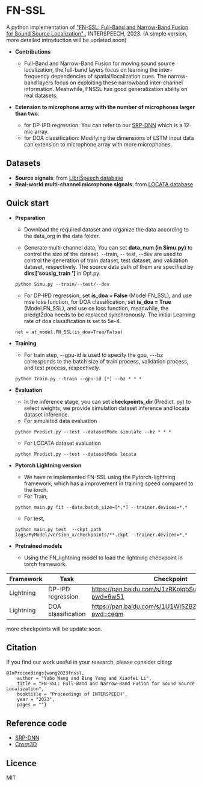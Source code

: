 # FN-SSL
A python implementation of <a href="https://arxiv.org/pdf/2305.19610.pdf" target="_blank"> "FN-SSL: Full-Band and Narrow-Band Fusion for Sound Source Localization" </a>, INTERSPEECH, 2023. (A simple version, more detailed introduction will be updated soon)

+ **Contributions** 
  - Full-Band and Narrow-Band Fusion for moving sound source localization, the full-band layers focus on learning the inter-frequency dependencies of spatial/localization cues. The narrow-band layers focus on exploiting these narrowband inter-channel information. Meanwhile, FNSSL has good generalization ability on real datasets.

+ **Extension to microphone array with the number of microphones larger than two**: 
  - for DP-IPD regression:  You can refer to our <a href="https://github.com/BingYang-20/SRP-DNN" target="_blank">SRP-DNN</a>  which is a 12-mic array.
  - for DOA classification: Modifying the dimensions of LSTM input data can extension to microphone array with more microphones.

## Datasets
+ **Source signals**: from <a href="http://www.openslr.org/12/" target="_blank">LibriSpeech database</a> 
+ **Real-world multi-channel microphone signals**: from <a href="https://www.locata.lms.tf.fau.de/datasets/" target="_blank">LOCATA database</a> 
  
## Quick start
+ **Preparation** 

    * Download the required dataset and organize the data according to the data_org in the data folder.

    * Generate multi-channel data, You can set **data_num (in Simu.py)** to control the size of the dataset. --train, -- test, --dev are used to control the generation of train dataset, test dataset, and validation dataset, respectively. The source data path of them are specified by **dirs ['sousig_train ']** in Opt.py.
    ```
    python Simu.py --train/--test/--dev
    ```
    * For DP-IPD regression, set **is_doa = False** (Model.FN_SSL), and use mse loss function, for DOA classification, set **is_doa = True** (Model.FN_SSL), and use ce loss function,  meanwhile, the predgt2doa needs to be replaced synchronously. The initial Learning rate of doa classification is set to 5e-4.
    ```
    net = at_model.FN_SSL(is_doa=True/False)
    ```
+ **Training**
    * For train step, --gpu-id is used to specify the gpu, ---bz corresponds to the batch size of train process, validation process, and test process, respectively.
    ```
    python Train.py --train --gpu-id [*] --bz * * * 
    ```
+ **Evaluation** 

    * In the inference stage, you can set **checkpoints_dir** (Predict. py) to select weights, we provide simulation dataset inference and locata dataset inference.
    * For simulated data evaluation
    ```
    python Predict.py --test --datasetMode simulate --bz * * *
    ```
    * For LOCATA dataset evaluation
    ```
    python Predict.py --test --datasetMode locata
    ```
+ **Pytorch Lightning version**

    * We have re implemented FN-SSL using the Pytorch-lightning framework, which has a improvement in training speed compared to the torch.
    * For Train,

    ```
    python main.py fit --data.batch_size=[*,*] --trainer.devices=*,*
    ```
    * For test,

    ```
    python main.py test  --ckpt_path logs/MyModel/version_x/checkpoints/**.ckpt --trainer.devices=*,*
    ```

+ **Pretrained models**

    * Using the FN_lightning model to load the lightning checkpoint in torch framework.

| Framework | Task | Checkpoint |
| --- | --- | --- |
| Lightning | DP-IPD regression | https://pan.baidu.com/s/1zRKpiqbSuo80Xu5ZRoS1gQ?pwd=6w51 |
| Lightning | DOA classification | https://pan.baidu.com/s/1U1Wl5ZBZBItc2Vku7AyqNA?pwd=ceqm |

more checkpoints will be update soon.

## Citation
If you find our work useful in your research, please consider citing:
```
@InProceedings{wang2023fnssl,
    author = "Yabo Wang and Bing Yang and Xiaofei Li",
    title = "FN-SSL: Full-Band and Narrow-Band Fusion for Sound Source Localization",
    booktitle = "Proceedings of INTERSPEECH",
    year = "2023",
    pages = ""}
```

## Reference code 
- <a href="https://github.com/BingYang-20/SRP-DNN" target="_blank">SRP-DNN</a> 
- <a href="https://github.com/DavidDiazGuerra/Cross3D" target="_blank">Cross3D</a> 

## Licence
MIT


